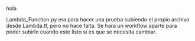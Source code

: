 hola

Lambda_Function.py era para hacer una prueba subiendo el propio archivo desde Lambda.tf, pero no hace falta. Se hara un workflow aparte para poder subirlo cuando este listo si es que se necesita cambiar.
